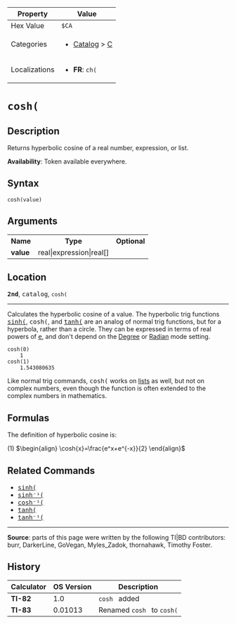| Property      | Value |
|---------------|-------|
| Hex Value     | `$CA`|
| Categories    | <ul><li>[Catalog](<../categories/Catalog.md>) > [C](<../categories/Catalog.md#C>)</li></ul> |
| Localizations | <ul><li><b>FR</b>: `ch(`</li></ul> |

# `cosh(`

## Description
Returns hyperbolic cosine of a real number, expression, or list.


<b>Availability</b>: Token available everywhere.

## Syntax
`cosh(value)`

## Arguments
<table>
<tr><th>Name</th><th>Type</th><th>Optional</th></tr>

<tr><td><b>value</b></td><td>real|expression|real[]</td><td></td></tr>

</table>

## Location
<tt><kbd><b>2nd</b></kbd></tt>, <kbd>catalog</kbd>, `cosh(`
<hr>

Calculates the hyperbolic cosine of a value. The hyperbolic trig functions <tt><a href="sinh(.md">sinh(</a></tt>, <tt>cosh(</tt>, and <tt><a href="tanh(.md">tanh(</a></tt> are an analog of normal trig functions, but for a hyperbola, rather than a circle. They can be expressed in terms of real powers of <tt><a href="e.md">e</a></tt>, and don't depend on the [Degree](degree-mode) or [Radian](radian-mode) mode setting.

```ti-basic
cosh(0)
    1
cosh(1)
    1.543080635
```

Like normal trig commands, <tt>cosh(</tt> works on [lists](lists.md) as well, but not on complex numbers, even though the function is often extended to the complex numbers in mathematics.

## Formulas

The definition of hyperbolic cosine is:

(1) $`\begin{align} \cosh{x}=\frac{e^x+e^{-x}}{2} \end{align}`$ 

## Related Commands

*   <tt><a href="sinh(.md">sinh(</a></tt>
*   <tt><a href="sinh⁻¹(.md">sinh⁻¹(</a></tt>
*   <tt><a href="cosh⁻¹(.md">cosh⁻¹(</a></tt>
*   <tt><a href="tanh(.md">tanh(</a></tt>
*   <tt><a href="tanh⁻¹(.md">tanh⁻¹(</a></tt>

* * *

**Source**: parts of this page were written by the following TI|BD contributors: burr, DarkerLine, GoVegan, Myles_Zadok, thornahawk, Timothy Foster.

## History
| Calculator | OS Version | Description |
|------------|------------|-------------|
| <b>TI-82</b> | 1.0 | `cosh ` added |
| <b>TI-83</b> | 0.01013 | Renamed `cosh ` to `cosh(`


